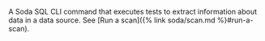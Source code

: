 A Soda SQL CLI command that executes tests to extract information about data in a data source. See [Run a scan]({% link soda/scan.md %}#run-a-scan).